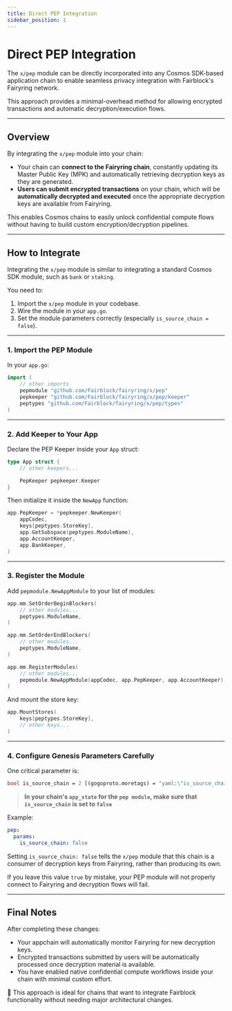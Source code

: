 ```yaml
---
title: Direct PEP Integration
sidebar_position: 1
---
```


# Direct PEP Integration

The `x/pep` module can be directly incorporated into any Cosmos SDK-based application chain to enable seamless privacy integration with Fairblock's Fairyring network.

This approach provides a minimal-overhead method for allowing encrypted transactions and automatic decryption/execution flows.

---

## Overview

By integrating the `x/pep` module into your chain:

- Your chain can **connect to the Fairyring chain**, constantly updating its Master Public Key (MPK) and automatically retrieving decryption keys as they are generated.
- **Users can submit encrypted transactions** on your chain, which will be **automatically decrypted and executed** once the appropriate decryption keys are available from Fairyring.

This enables Cosmos chains to easily unlock confidential compute flows without having to build custom encryption/decryption pipelines.

---

## How to Integrate

Integrating the `x/pep` module is similar to integrating a standard Cosmos SDK module, such as `bank` or `staking`.

You need to:

1. Import the `x/pep` module in your codebase.
2. Wire the module in your `app.go`.
3. Set the module parameters correctly (especially `is_source_chain = false`).

---

### 1. Import the PEP Module

In your `app.go`:

```go
import (
    // other imports
    pepmodule "github.com/Fairblock/fairyring/x/pep"
    pepkeeper "github.com/Fairblock/fairyring/x/pep/keeper"
    peptypes "github.com/Fairblock/fairyring/x/pep/types"
)
```

---

### 2. Add Keeper to Your App

Declare the PEP Keeper inside your `App` struct:

```go
type App struct {
    // other keepers...

    PepKeeper pepkeeper.Keeper
}
```

Then initialize it inside the `NewApp` function:

```go
app.PepKeeper = *pepkeeper.NewKeeper(
    appCodec,
    keys[peptypes.StoreKey],
    app.GetSubspace(peptypes.ModuleName),
    app.AccountKeeper,
    app.BankKeeper,
)
```

---

### 3. Register the Module

Add `pepmodule.NewAppModule` to your list of modules:

```go
app.mm.SetOrderBeginBlockers(
    // other modules...
    peptypes.ModuleName,
)

app.mm.SetOrderEndBlockers(
    // other modules...
    peptypes.ModuleName,
)

app.mm.RegisterModules(
    // other modules...
    pepmodule.NewAppModule(appCodec, app.PepKeeper, app.AccountKeeper),
)
```

And mount the store key:

```go
app.MountStores(
    keys[peptypes.StoreKey],
    // other keys...
)
```

---

### 4. Configure Genesis Parameters Carefully

One critical parameter is:

```proto
bool is_source_chain = 2 [(gogoproto.moretags) = "yaml:\"is_source_chain\""];
```

> **In your chain's `app_state` for the `pep module`, make sure that `is_source_chain` is set to `false`**

Example:

```yaml
pep:
  params:
    is_source_chain: false
```

Setting `is_source_chain: false` tells the `x/pep` module that this chain is a consumer of decryption keys from Fairyring, rather than producing its own.

If you leave this value `true` by mistake, your PEP module will not properly connect to Fairyring and decryption flows will fail.

---

## Final Notes

After completing these changes:

- Your appchain will automatically monitor Fairyring for new decryption keys.
- Encrypted transactions submitted by users will be automatically processed once decryption material is available.
- You have enabled native confidential compute workflows inside your chain with minimal custom effort.

🚀 This approach is ideal for chains that want to integrate Fairblock functionality without needing major architectural changes.
